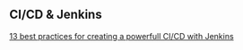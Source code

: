 

## CI/CD & Jenkins

[13 best practices for creating a powerfull CI/CD with Jenkins](./jenkins/jenkins.html)
